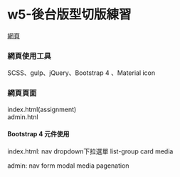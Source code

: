 # w5-後台版型切版練習
 
[網頁](https://wanchii.github.io/gulp-bs4-w5/dist/index.html)

### 網頁使用工具  
SCSS、gulp、jQuery、Bootstrap 4 、Material icon
 
### 網頁頁面  
index.html(assignment)  
admin.htnl

#### Bootstrap 4 元件使用
index.html: 
nav
dropdown下拉選單
list-group
card
media

admin:
nav
form
modal
media
pagenation
